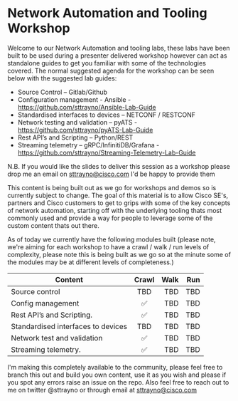 # Network Automation and Tooling Workshop

Welcome to our Network Automation and tooling labs, these labs have been built to be used during a presenter delivered workshop however can act as standalone guides to get you familiar with some of the technologies covered. The normal suggested agenda for the workshop can be seen below with the suggested lab guides:

- Source Control – Gitlab/Github
- Configuration management - Ansible - https://github.com/sttrayno/Ansible-Lab-Guide
- Standardised interfaces to devices – NETCONF / RESTCONF
- Network testing and validation – pyATS - https://github.com/sttrayno/pyATS-Lab-Guide
- Rest API’s and Scripting – Python/REST
- Streaming telemetry – gRPC/InfinitiDB/Grafana - https://github.com/sttrayno/Streaming-Telemetry-Lab-Guide

N.B. If you would like the slides to deliver this session as a workshop please drop me an email on sttrayno@cisco.com I'd be happy to provide them

This content is being built out as we go for workshops and demos so is currently subject to change. The goal of this material is to allow Cisco SE's, partners and Cisco customers to get to grips with some of the key concepts of network automation, starting off with the underlying tooling thats most commonly used and provide a way for people to leverage some of the custom content thats out there.

As of today we currently have the following modules built (please note, we're aiming for each workshop to have a crawl / walk / run levels of complexity, please note this is being built as we go so at the minute some of the modules may be at different levels of completeness.)


| Content                        | Crawl | Walk | Run  |
| ----------------------------- |:--:| -----:|----:|
| Source control                | TBD | TBD | TBD |
| Config management             | ✅ | TBD | TBD |
| Rest API’s and Scripting.     | ✅ | TBD | TBD |
| Standardised interfaces to devices | TBD | TBD | TBD |
| Network test and validation   | ✅ | TBD | TBD |
| Streaming telemetry.          | ✅ | TBD | TBD |


I'm making this completely available to the community, please feel free to branch this out and build you own content, use it as you wish and please if you spot any errors raise an issue on the repo. Also feel free to reach out to me on twitter @sttrayno or through email at sttrayno@cisco.com

